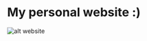 # My personal website :)

![alt website](https://i.ibb.co/CzZw59c/Screen-Shot-2021-01-19-at-7-36-15-AM.png)
